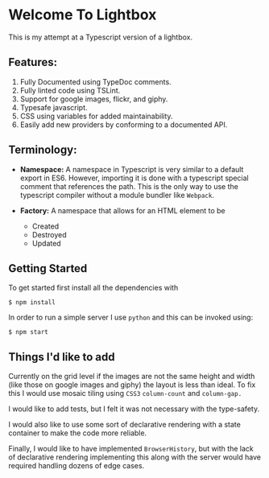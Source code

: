 # Welcome To Lightbox

This is my attempt at a Typescript version of a lightbox. 

## Features:

1. Fully Documented using TypeDoc comments.
1. Fully linted code using TSLint.
1. Support for google images, flickr, and giphy.
1. Typesafe javascript.
1. CSS using variables for added maintainability.
1. Easily add new providers by conforming to a documented API. 

## Terminology:

* **Namespace:** A namespace in Typescript is very similar to a 
  default export in ES6. However, importing it is done with a 
  typescript special comment that references the path. This is
  the only way to use the typescript compiler without a module
  bundler like `Webpack`.
  
* **Factory:** A namespace that allows for an HTML element to be
  * Created
  * Destroyed
  * Updated
  
## Getting Started
 
To get started first install all the dependencies with 

```
$ npm install
```

In order to run a simple server I use `python` and this can
be invoked using:

```
$ npm start
```

## Things I'd like to add

Currently on the grid level if the images are not the same height
and width (like those on google images and giphy) the layout is 
less than ideal. To fix this I would use mosaic tiling using `CSS3`
`column-count` and `column-gap.`

I would like to add tests, but I felt it was not necessary with the 
type-safety.

I would also like to use some sort of declarative rendering with 
a state container to make the code more reliable.

Finally, I would like to have implemented `BrowserHistory`, but 
with the lack of declarative rendering implementing this along
with the server would have required handling dozens of edge cases. 
